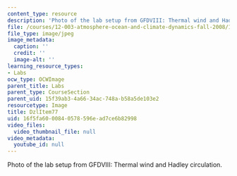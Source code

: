 ```yaml
---
content_type: resource
description: 'Photo of the lab setup from GFDVIII: Thermal wind and Hadley circulation.'
file: /courses/12-003-atmosphere-ocean-and-climate-dynamics-fall-2008/16f5fa6000840578596ead7ce6b82998_DzlItem77.jpg
file_type: image/jpeg
image_metadata:
  caption: ''
  credit: ''
  image-alt: ''
learning_resource_types:
- Labs
ocw_type: OCWImage
parent_title: Labs
parent_type: CourseSection
parent_uid: 15f39ab3-4a66-34ac-748a-b58a5de103e2
resourcetype: Image
title: DzlItem77
uid: 16f5fa60-0084-0578-596e-ad7ce6b82998
video_files:
  video_thumbnail_file: null
video_metadata:
  youtube_id: null
---
```

Photo of the lab setup from GFDVIII: Thermal wind and Hadley circulation.


